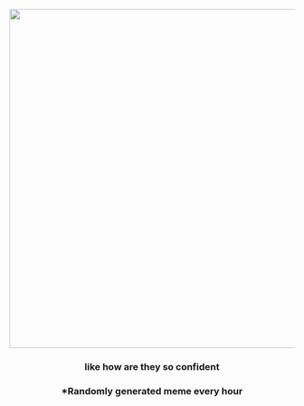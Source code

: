 <p align="center">
        <img src="https://i.redd.it/27z6e4yukgt81.jpg" width="600" height="600">
        </p>
        <h3 align="center">like how are they so confident</h3>
        <h3 align="center">*Randomly generated meme every hour</h3>
    